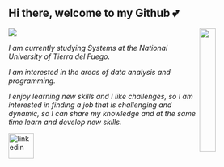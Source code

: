 ## Hi there, welcome to my Github 💕 


<img src="https://readme-typing-svg.herokuapp.com?font=Architects+Daughter&color=FFFFFF&size=27&center=false&vCenter=false&lines=My+name+is+Micaela...;Born+in+1995...;Data+Analytics...;Future+systems+analyst&duration=1500" />
<img src="https://media.tenor.com/pPoUmi0Z1fUAAAAC/cat-pet.gif" width="25%" align="right" />
 <p> <i> I am currently studying Systems at the National University of Tierra del Fuego.</i></p>
<p> <i>I am interested in the areas of data analysis and programming.</i></p>
<p> <i>I enjoy learning new skills and I like challenges, so I am interested in finding a job that is challenging and dynamic, so I can share my knowledge and at the same time learn and develop new skills.

</i></p>

<a href="https://www.linkedin.com/in/micaelaalvaradomendez/" target="blank"><img align="center" src="https://user-images.githubusercontent.com/88904952/234979284-68c11d7f-1acc-4f0c-ac78-044e1037d7b0.png" alt="linkedin" height="50" width="50" /></a>


<!--
**micaelaalvaradomendez/micaelaalvaradomendez** is a ✨ _special_ ✨ repository because its `README.md` (this file) appears on your GitHub profile.

Here are some ideas to get you started:

- 🔭 I’m currently working on ...
- 🌱 I’m currently learning ...
- 👯 I’m looking to collaborate on ...
- 🤔 I’m looking for help with ...
- 💬 Ask me about ...
- 📫 How to reach me: ...
- 😄 Pronouns: ...
- ⚡ Fun fact: ...
-->
